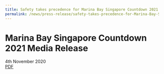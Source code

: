 ```yaml
---
title: Safety takes precedence for Marina Bay Singapore Countdown 2021
permalink: /news/press-release/safety-takes-precedence-for-Marina-Bay-Singapore-Countdown-2021/
---
```


# **Marina Bay Singapore Countdown 2021 Media Release**
4th November 2020
<br>
[PDF](/news/press-release/files/mediarelease05.pdf)
